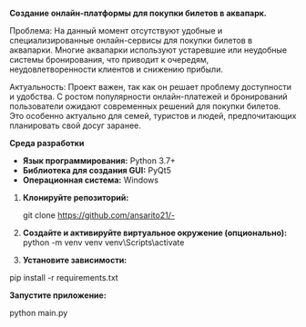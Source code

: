 **Создание онлайн-платформы для покупки билетов в аквапарк.**

Проблема: На данный момент отсутствуют удобные и специализированные
онлайн-сервисы для покупки билетов в аквапарки. Многие аквапарки используют
устаревшие или неудобные системы бронирования, что приводит к очередям,
неудовлетворенности клиентов и снижению прибыли.

Актуальность: Проект важен, так как он решает проблему доступности и
удобства. С ростом популярности онлайн-платежей и бронирований пользователи
ожидают современных решений для покупки билетов. Это особенно актуально для
семей, туристов и людей, предпочитающих планировать свой досуг заранее.

   **Среда разработки**
- **Язык программирования:** Python 3.7+
- **Библиотека для создания GUI:** PyQt5
- **Операционная система:** Windows

1. **Клонируйте репозиторий:**
   
   git clone <https://github.com/ansarito21/->

2. **Создайте и активируйте виртуальное окружение (опционально):**
python -m venv venv
venv\Scripts\activate

3. **Установите зависимости:**

pip install -r requirements.txt

   **Запустите приложение:**

python main.py
